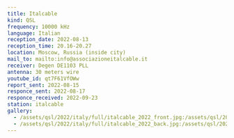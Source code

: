 ```yaml
---
title: Italcable
kind: QSL
frequency: 10000 kHz
language: Italian
reception_date: 2022-08-13
reception_time: 20.16-20.27
location: Moscow, Russia (inside city)
mail_to: mailto:info@associazioneitalcable.it
receiver: Degen DE1103 PLL
antenna: 30 meters wire
youtube_id: qt7F61VfOWw
report_sent: 2022-08-15
responce_sent: 2022-08-17
responce_received: 2022-09-23
station: italcable
gallery:
  - /assets/qsl/2022/italy/full/italcable_2022_front.jpg:/assets/qsl/2022/italy/small/italcable_2022_front.jpg
  - /assets/qsl/2022/italy/full/italcable_2022_back.jpg:/assets/qsl/2022/italy/small/italcable_2022_back.jpg
---
```


